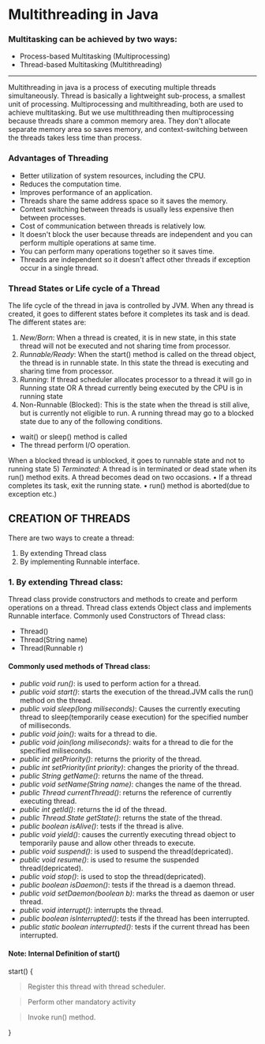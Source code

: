 # Multithreading in Java
### Multitasking can be achieved by two ways:
* Process-based Multitasking (Multiprocessing)
* Thread-based Multitasking (Multithreading)
--------------------------------------------------------------------------------------
Multithreading in java is a process of executing multiple threads simultaneously.
Thread is basically a lightweight sub-process, a smallest unit of processing.
Multiprocessing and multithreading, both are used to achieve multitasking.
But we use multithreading then multiprocessing because threads share a common
memory area. They don't allocate separate memory area so saves memory, and
context-switching between the threads takes less time than process. 
### Advantages of Threading
* Better utilization of system resources, including the CPU.
* Reduces the computation time.
* Improves performance of an application.
* Threads share the same address space so it saves the memory.
* Context switching between threads is usually less expensive then between processes.
* Cost of communication between threads is relatively low.
* It doesn't block the user because threads are independent and you can perform multiple operations at same time.
*  You can perform many operations together so it saves time.
* Threads are independent so it doesn't affect other threads if exception occur in a single thread.
### Thread States or Life cycle of a Thread
The life cycle of the thread in java is controlled by JVM. When any thread is created,
it goes to different states before it completes its task and is dead. The different states
are:
1) *New/Born*: When a thread is created, it is in new state, in this state thread will
not be executed and not sharing time from processor.
2) *Runnable/Ready*: When the start() method is called on the thread object, the
thread is in runnable state. In this state the thread is executing and sharing time from
processor.
3) *Running*: If thread scheduler allocates processor to a thread it will go in Running
state OR A thread currently being executed by the CPU is in running state
4) Non-Runnable (Blocked): This is the state when the thread is still alive, but is
currently not eligible to run. A running thread may go to a blocked state due to any
of the following conditions.
* wait() or sleep() method is called
* The thread perform I/O operation.

When a blocked thread is unblocked, it goes to runnable state and not to running state
5) *Terminated*: A thread is in terminated or dead state when its run() method exits.
A thread becomes dead on two occasions.
• If a thread completes its task, exit the running state.
• run() method is aborted(due to exception etc.)
## CREATION OF THREADS
There are two ways to create a thread:
1. By extending Thread class
2. By implementing Runnable interface.
### 1. By extending Thread class:
Thread class provide constructors and methods to create and perform operations on
a thread. Thread class extends Object class and implements Runnable interface.
Commonly used Constructors of Thread class:
*  Thread()
* Thread(String name)
* Thread(Runnable r)
#### Commonly used methods of Thread class:
* *public void run()*: is used to perform action for a thread.
* *public void start()*: starts the execution of the thread.JVM calls the run() method on the thread.
* *public void sleep(long miliseconds)*: Causes the currently executing thread to sleep(temporarily cease execution) for the specified number of milliseconds.
* *public void join()*: waits for a thread to die.
* *public void join(long miliseconds)*: waits for a thread to die for the specified miliseconds.
* *public int getPriority()*: returns the priority of the thread.
* *public int setPriority(int priority)*: changes the priority of the thread.
* *public String getName()*: returns the name of the thread.
* *public void setName(String name)*: changes the name of the thread.
* *public Thread currentThread()*: returns the reference of currently executing thread.
* *public int getId()*: returns the id of the thread.
* *public Thread.State getState()*: returns the state of the thread.
* *public boolean isAlive()*: tests if the thread is alive.
* *public void yield()*: causes the currently executing thread object to temporarily pause and allow other threads to execute.
* *public void suspend()*: is used to suspend the thread(depricated).
* *public void resume()*: is used to resume the suspended thread(depricated).
* *public void stop()*: is used to stop the thread(depricated).
* *public boolean isDaemon()*: tests if the thread is a daemon thread.
* *public void setDaemon(boolean b)*: marks the thread as daemon or user thread.
* *public void interrupt()*: interrupts the thread.
* *public boolean isInterrupted()*: tests if the thread has been interrupted.
* *public static boolean interrupted()*: tests if the current thread has been interrupted.
#### Note: Internal Definition of start()
start()
{
   > Register this thread with thread scheduler.
   
   > Perform other mandatory activity
   
   > Invoke run() method.
   
}

